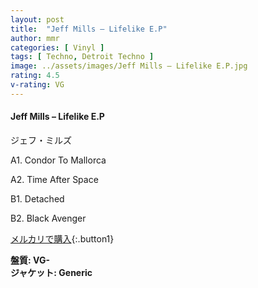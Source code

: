 ```yaml
---
layout: post
title:  "Jeff Mills – Lifelike E.P"
author: mmr
categories: [ Vinyl ]
tags: [ Techno, Detroit Techno ]
image: ../assets/images/Jeff Mills – Lifelike E.P.jpg
rating: 4.5
v-rating: VG
---
```


#### Jeff Mills – Lifelike E.P

ジェフ・ミルズ

A1. Condor To Mallorca

A2. Time After Space

B1. Detached

B2. Black Avenger


[メルカリで購入](https://jp.mercari.com/item/m92521663560){:.button1}

<div class="mt-4 mb-4 d-flex align-items-center">
<strong class="mr-1">盤質: VG-</strong>
</div>
<div class="mt-4 mb-4 d-flex align-items-center">
<strong class="mr-1">ジャケット: Generic</strong>
</div>
